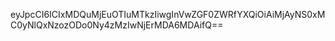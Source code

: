eyJpcCI6ICIxMDQuMjEuOTIuMTkzIiwgInVwZGF0ZWRfYXQiOiAiMjAyNS0xMC0yNlQxNzozODo0Ny4zMzIwNjErMDA6MDAifQ==